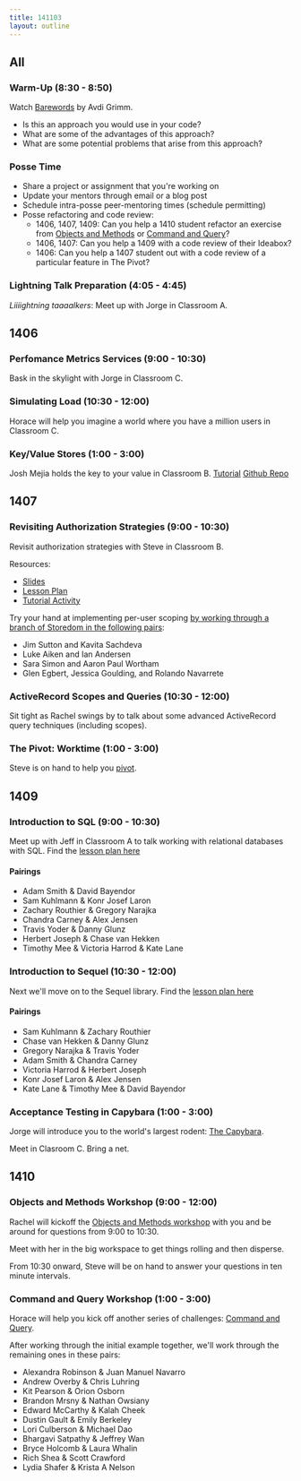 ```yaml
---
title: 141103
layout: outline
---
```


## All

### Warm-Up (8:30 - 8:50)

Watch [Barewords](https://www.youtube.com/watch?v=7SSc1mQ4-Ck) by Avdi Grimm.

* Is this an approach you would use in your code?
* What are some of the advantages of this approach?
* What are some potential problems that arise from this approach?

### Posse Time

* Share a project or assignment that you're working on
* Update your mentors through email or a blog post
* Schedule intra-posse peer-mentoring times (schedule permitting)
* Posse refactoring and code review:
  * 1406, 1407, 1409: Can you help a 1410 student refactor an exercise from [Objects and Methods][oam] or [Command and Query][caq]?
  * 1406, 1407: Can you help a 1409 with a code review of their Ideabox?
  * 1406: Can you help a 1407 student out with a code review of a particular feature in The Pivot?

### Lightning Talk Preparation (4:05 - 4:45)

*Liiiightning taaaalkers*: Meet up with Jorge in Classroom A.

## 1406

### Perfomance Metrics Services (9:00 - 10:30)

Bask in the skylight with Jorge in Classroom C.

### Simulating Load (10:30 - 12:00)

Horace will help you imagine a world where you have a million users in Classroom C.

### Key/Value Stores (1:00 - 3:00)

Josh Mejia holds the key to your value in Classroom B.
[Tutorial](http://tutorials.jumpstartlab.com/topics/performance/caching_data.html)
[Github Repo](https://github.com/JumpstartLab/blogger_advanced)

## 1407

### Revisiting Authorization Strategies (9:00 - 10:30)

Revisit authorization strategies with Steve in Classroom B.

Resources:

* [Slides](https://www.dropbox.com/sh/iwlgfajecdr3bt1/AAAgVD8WrTvcQMbuLBsNyuApa?dl=0)
* [Lesson Plan](https://github.com/turingschool/lesson_plans/blob/master/ruby_03-professional_rails_applications/revisiting_authorization_for_multitenant_applications.markdown)
* [Tutorial Activity](http://tutorials.jumpstartlab.com/academy/workshops/revisiting_authentication_and_authorization.html)

Try your hand at implementing per-user scoping [by working through a branch of Storedom in the following pairs](http://tutorials.jumpstartlab.com/academy/workshops/revisiting_authentication_and_authorization.html):

* Jim Sutton and Kavita Sachdeva
* Luke Aiken and Ian Andersen
* Sara Simon and Aaron Paul Wortham
* Glen Egbert, Jessica Goulding, and Rolando Navarrete

### ActiveRecord Scopes and Queries (10:30 - 12:00)

Sit tight as Rachel swings by to talk about some advanced ActiveRecord query techniques (including scopes).

### The Pivot: Worktime (1:00 - 3:00)

Steve is on hand to help you [pivot](https://www.youtube.com/watch?v=w5DHU8SwYJ0).

## 1409

### Introduction to SQL (9:00 - 10:30)

Meet up with Jeff in Classroom A to talk working with relational databases with SQL.
Find the
[lesson plan here](https://github.com/turingschool/lesson_plans/blob/master/ruby_02-web_applications_with_ruby/introduction_to_sql.markdown)

#### Pairings

* Adam Smith & David Bayendor
* Sam Kuhlmann & Konr Josef Laron
* Zachary Routhier & Gregory Narajka
* Chandra Carney & Alex Jensen
* Travis Yoder & Danny Glunz
* Herbert Joseph & Chase van Hekken
* Timothy Mee & Victoria Harrod & Kate Lane

### Introduction to Sequel (10:30 - 12:00)

Next we'll move on to the Sequel library. Find the
[lesson plan here](https://github.com/turingschool/lesson_plans/blob/master/ruby_02-web_applications_with_ruby/introduction_to_sequel.markdown)

#### Pairings

* Sam Kuhlmann & Zachary Routhier
* Chase van Hekken & Danny Glunz
* Gregory Narajka & Travis Yoder
* Adam Smith & Chandra Carney
* Victoria Harrod & Herbert Joseph
* Konr Josef Laron & Alex Jensen
* Kate Lane & Timothy Mee & David Bayendor

### Acceptance Testing in Capybara (1:00 - 3:00)

Jorge will introduce you to the world's largest rodent: [The Capybara](http://en.wikipedia.org/wiki/Capybara).

Meet in Clasroom C. Bring a net.

## 1410

### Objects and Methods Workshop (9:00 - 12:00)

Rachel will kickoff the [Objects and Methods workshop][oam] with you and be around for questions from 9:00 to 10:30.

[oam]: http://tutorials.jumpstartlab.com/academy/workshops/objects_and_methods.html

Meet with her in the big workspace to get things rolling and then disperse.

From 10:30 onward, Steve will be on hand to answer your questions in ten minute intervals.

### Command and Query Workshop (1:00 - 3:00)

Horace will help you kick off another series of challenges: [Command and Query][caq].

After working through the initial example together, we'll work through the remaining ones in these pairs:

* Alexandra Robinson & Juan Manuel Navarro
* Andrew Overby & Chris Luhring
* Kit Pearson & Orion Osborn
* Brandon Mrsny & Nathan Owsiany
* Edward McCarthy & Kalah Cheek
* Dustin Gault & Emily Berkeley
* Lori Culberson & Michael Dao
* Bhargavi Satpathy & Jeffrey Wan
* Bryce Holcomb & Laura Whalin
* Rich Shea & Scott Crawford
* Lydia Shafer & Krista A Nelson

[caq]: https://github.com/turingschool/ruby-exercises/tree/master/command-query
